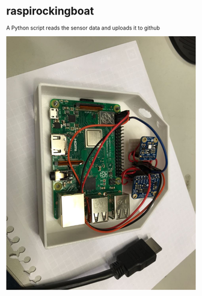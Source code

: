 # raspirockingboat

A Python script reads the sensor data and uploads it to github

![Raspberrywithsensors](/public/readmes/images/embeddedsystems_translationalengineering.jpg)
